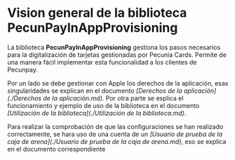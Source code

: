 # Vision general de la biblioteca PecunPayInAppProvisioning

La biblioteca **PecunPayInAppProvisioning** gestiona los pasos necesarios para la digitalización de tarjetas gestionadas por Pecunia Cards. Permite de una manera fácil implementar esta funcionalidad a los clientes de Pecunpay.

Por un lado se debe gestionar con Apple los derechos de la aplicación, esas singularidades se explican en el documento *[Derechos de la aplicación](./Derechos de la aplicación.md)*. Por otra parte se esplica el funcionamiento y ejemplo de uso de la biblioteca en el documento *[Utilización de la biblioteca](./Utilización de la biblioteca.md)*.

Para realizar la comprobación de que las configuraciones se han realizado correctamente, se hara uso de una cuenta de un *[Usuario de prueba de la caja de arena](./Usuario de prueba de la caja de arena.md)*, eso se explica en el documento correspondiente
